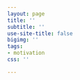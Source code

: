 ```yaml
---
layout: page
title: ''
subtitle: ''
use-site-title: false
bigimg: ''
tags:
- motivation
css: ''

---
```

